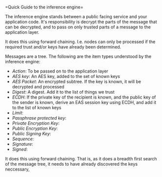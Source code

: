 =Quick Guide to the inference engine=

The inference engine stands between a public facing service and your application code. It's responsibility is decrypt the
parts of the message that can be decrypted, and to pass on only trusted parts of a message to the application layer.

It does this using forward chaining. I.e. nodes can only be processed if the required trust and/or keys have already been determined.

Messages are a tree. The following are the item types understood by the inference engine:

 * *Action*: To be passed on to the application layer
 * *AES key*: An AES key, added to the set of known keys
 * *AES Packet*: An encrypted subtree. If the key is known, it will be decrypted and processed
 * *Digest*: A digest. Add it to the list of things we trust
 * *ECDH*: If the private key of the recipient is known, and the public key of the sender is known, derive
           an EAS session key using ECDH, and add it to the list of known keys
 * *Limit*:
 * *Passphrase protected key*:
 * *Private Encryption Key*:
 * *Public Encryption Key*:
 * *Public Signing Key*:
 * *Sequence*:
 * *Signature*:
 * *Signed*:

It does this using forward chaining. That is, as it does a breadth first search of the message tree, it needs to have already
discovered the keys neccessary, 
